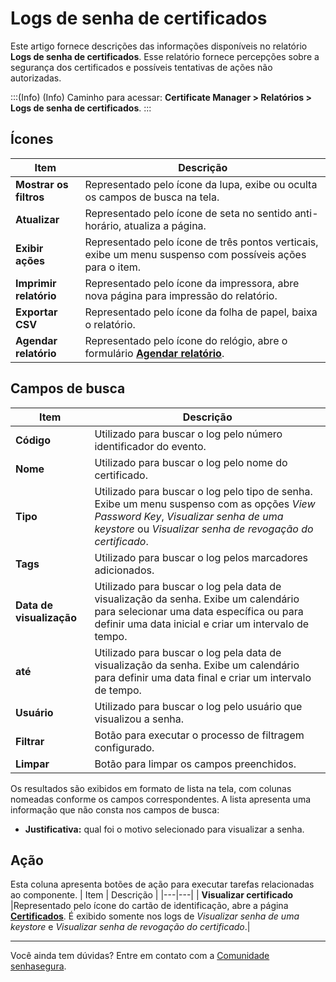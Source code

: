 # Logs de senha de certificados

Este artigo fornece descrições das informações disponíveis no relatório **Logs de senha de certificados**. Esse relatório fornece percepções sobre a segurança dos certificados e possíveis tentativas de ações não autorizadas.

:::(Info) (Info)
Caminho para acessar: **Certificate Manager > Relatórios > Logs de senha de certificados**.
:::
## Ícones
| Item | Descrição |
| --- | --- |
|**Mostrar os filtros**|Representado pelo ícone da lupa, exibe ou oculta os campos de busca na tela.|
|**Atualizar**|Representado pelo ícone de seta no sentido anti-horário, atualiza a página.|
|**Exibir ações**|Representado pelo ícone de três pontos verticais, exibe um menu suspenso com possíveis ações para o item.|
|**Imprimir relatório**|Representado pelo ícone da impressora, abre nova página para impressão do relatório.|
|**Exportar CSV**|Representado pelo ícone da folha de papel, baixa o relatório.|
|**Agendar relatório**|Representado pelo ícone do relógio, abre o formulário **[Agendar relatório](/v3-32/docs/pt/general-information-how-to-issue-download-and-schedule-device-reports)**.|

## Campos de busca
| Item | Descrição |
| --- | --- |
| **Código** |Utilizado para buscar o log pelo número identificador do evento.|
| **Nome** |Utilizado para buscar o log pelo nome do certificado.|
| **Tipo** |Utilizado para buscar o log pelo tipo de senha. Exibe um menu suspenso com as opções *View Password Key*, *Visualizar senha de uma keystore* ou *Visualizar senha de revogação do certificado*.|
| **Tags** |Utilizado para buscar o log pelos marcadores adicionados.|
| **Data de visualização** |Utilizado para buscar o log pela data de visualização da senha. Exibe um calendário para selecionar uma data específica ou para definir uma data inicial e criar um intervalo de tempo.
| **até** |Utilizado para buscar o log pela data de visualização da senha. Exibe um calendário para definir uma data final e criar um intervalo de tempo.
| **Usuário** |Utilizado para buscar o log pelo usuário que visualizou a senha.|
|**Filtrar**|Botão para executar o processo de filtragem configurado.|
|**Limpar**|Botão para limpar os campos preenchidos.|

Os resultados são exibidos em formato de lista na tela, com colunas nomeadas conforme os campos correspondentes. A lista apresenta uma informação que não consta nos campos de busca:

* **Justificativa:** qual foi o motivo selecionado para visualizar a senha.

## Ação
Esta coluna apresenta botões de ação para executar tarefas relacionadas ao componente.
| Item | Descrição |
|---|---|
| **Visualizar certificado** |Representado pelo ícone do cartão de identificação, abre a página **[Certificados](/v3-32/docs/pt/certificate-manager-reference-certificate-certificate-2)**. É exibido somente nos logs de *Visualizar senha de uma keystore* e *Visualizar senha de revogação do certificado*.|
***
Você ainda tem dúvidas? Entre em contato com a [Comunidade senhasegura](https://community.senhasegura.io/).
